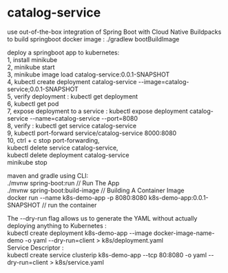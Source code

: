 # catalog-service
use out-of-the-box integration of Spring Boot with Cloud Native Buildpacks to build springboot docker image : ./gradlew bootBuildImage

deploy a springboot app to kubernetes:<br/>
1, install minikube<br/>
2, minikube start<br/>
3, minikube image load catalog-service:0.0.1-SNAPSHOT<br/>
4, kubectl create deployment catalog-service --image=catalog-service;0.0.1-SNAPSHOT<br/>
5, verify deployment : kubectl get deployment<br/>
6, kubectl get pod<br/>
7, expose deployment to a service : kubectl expose deployment catalog-service --name=catalog-service --port=8080<br/>
8, verify : kubectl get service catalog-service<br/>
9, kubectl port-forward service/catalog-service 8000:8080<br/>
10, ctrl + c stop port-forwarding,<br/>
    kubectl delete service catalog-service,<br/>
    kubectl delete deployment catalog-service<br/>
    minikube stop<br/>



maven and gradle using CLI:<br/>
./mvnw spring-boot:run      // Run The App<br/>
./mvnw spring-boot:build-image   // Building A Container Image<br/>
docker run --name k8s-demo-app -p 8080:8080 k8s-demo-app:0.0.1-SNAPSHOT  // run the container<br/>

The --dry-run flag allows us to generate the YAML without actually deploying anything to Kubernetes : <br/>
kubectl create deployment k8s-demo-app --image docker-image-name-demo -o yaml --dry-run=client > k8s/deployment.yaml <br/>
Service Descriptor : <br/>
kubectl create service clusterip k8s-demo-app --tcp 80:8080 -o yaml --dry-run=client > k8s/service.yaml <br/>